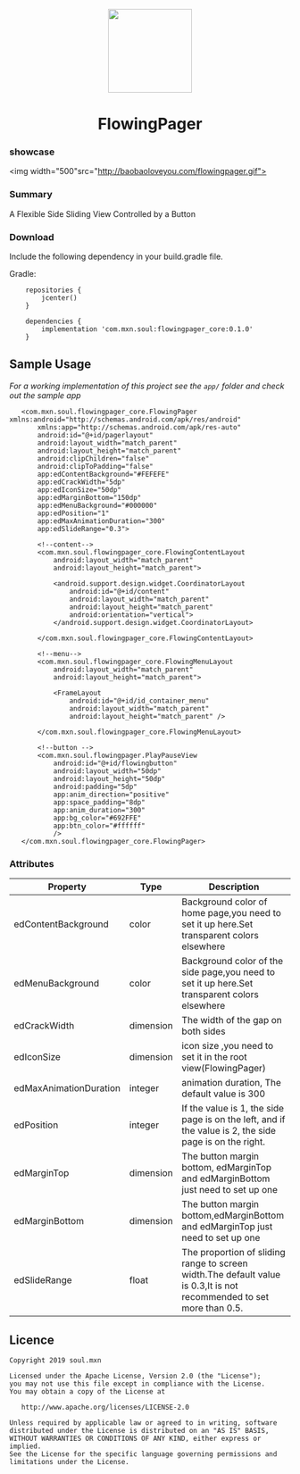 <p align="center"><img width="150"src="http://baobaoloveyou.com/flowingpager_icon.png"></p>
<h1 align="center">FlowingPager</h1>


### showcase
<img width="500"src="http://baobaoloveyou.com/flowingpager.gif"></img>

### Summary
A Flexible Side Sliding View Controlled by a Button

### Download
Include the following dependency in your build.gradle file.

Gradle:

```Gradle
    repositories {
        jcenter()
    }

    dependencies {
        implementation 'com.mxn.soul:flowingpager_core:0.1.0'
    }
```

## Sample Usage  

*For a working implementation of this project see the `app/` folder and check out the sample app*


```
   <com.mxn.soul.flowingpager_core.FlowingPager xmlns:android="http://schemas.android.com/apk/res/android"
       xmlns:app="http://schemas.android.com/apk/res-auto"
       android:id="@+id/pagerlayout"
       android:layout_width="match_parent"
       android:layout_height="match_parent"
       android:clipChildren="false"
       android:clipToPadding="false"
       app:edContentBackground="#FEFEFE"
       app:edCrackWidth="5dp"
       app:edIconSize="50dp"
       app:edMarginBottom="150dp"
       app:edMenuBackground="#000000"
       app:edPosition="1"
       app:edMaxAnimationDuration="300"
       app:edSlideRange="0.3">
   
       <!--content-->
       <com.mxn.soul.flowingpager_core.FlowingContentLayout
           android:layout_width="match_parent"
           android:layout_height="match_parent">
   
           <android.support.design.widget.CoordinatorLayout
               android:id="@+id/content"
               android:layout_width="match_parent"
               android:layout_height="match_parent"
               android:orientation="vertical">
           </android.support.design.widget.CoordinatorLayout>
   
       </com.mxn.soul.flowingpager_core.FlowingContentLayout>
   
       <!--menu-->
       <com.mxn.soul.flowingpager_core.FlowingMenuLayout
           android:layout_width="match_parent"
           android:layout_height="match_parent">
   
           <FrameLayout
               android:id="@+id/id_container_menu"
               android:layout_width="match_parent"
               android:layout_height="match_parent" />
   
       </com.mxn.soul.flowingpager_core.FlowingMenuLayout>
   
       <!--button -->
       <com.mxn.soul.flowingpager.PlayPauseView
           android:id="@+id/flowingbutton"
           android:layout_width="50dp"
           android:layout_height="50dp"
           android:padding="5dp"
           app:anim_direction="positive"
           app:space_padding="8dp"
           app:anim_duration="300"
           app:bg_color="#692FFE"
           app:btn_color="#ffffff"
           />
   </com.mxn.soul.flowingpager_core.FlowingPager>

```


### Attributes
Property | Type | Description
--- | --- | ---
edContentBackground | color | Background color of home page,you need to set it up here.Set transparent colors elsewhere
edMenuBackground | color | Background color of the side page,you need to set it up here.Set transparent colors elsewhere
edCrackWidth | dimension | The width of the gap on both sides
edIconSize | dimension | icon size ,you need to set it in the root view(FlowingPager)
edMaxAnimationDuration | integer | animation duration, The default value is 300
edPosition | integer | If the value is 1, the side page is on the left, and if the value is 2, the side page is on the right.
edMarginTop | dimension | The button margin bottom, edMarginTop and edMarginBottom just need to set up one
edMarginBottom | dimension | The button margin bottom,edMarginBottom and edMarginTop just need to set up one
edSlideRange | float | The proportion of sliding range to screen width.The default value is 0.3,It is not recommended to set more than 0.5.


## Licence
```
Copyright 2019 soul.mxn

Licensed under the Apache License, Version 2.0 (the "License");
you may not use this file except in compliance with the License.
You may obtain a copy of the License at

   http://www.apache.org/licenses/LICENSE-2.0

Unless required by applicable law or agreed to in writing, software
distributed under the License is distributed on an "AS IS" BASIS,
WITHOUT WARRANTIES OR CONDITIONS OF ANY KIND, either express or implied.
See the License for the specific language governing permissions and
limitations under the License.
```






